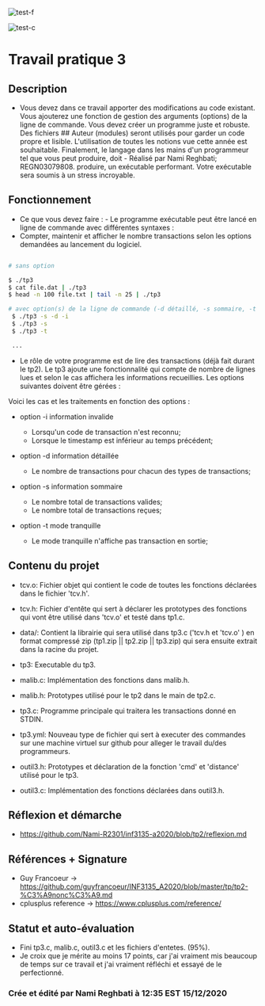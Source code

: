  ![test-f](https://github.com/Nami-R2301/inf3135-a2020/workflows/test-f/badge.svg?branch=tp3)
 
 ![test-c](https://github.com/Nami-R2301/inf3135-a2020/workflows/test-c/badge.svg?branch=tp3)
 
 # Travail pratique 3

 ## Description
 
  - Vous devez dans ce travail apporter des modifications au code existant. Vous ajouterez une fonction de gestion des arguments (options) de la ligne de commande.  Vous 
    devez créer un programme juste et robuste.  Des fichiers ## Auteur (modules) seront utilisés pour garder un code propre et lisible.  L'utilisation de toutes les 
    notions vue cette année est souhaitable. Finalement, le langage dans les mains d'un programmeur tel que vous peut produire, doit - Réalisé par Nami Reghbati; 
    REGN03079808. produire, un exécutable performant.  Votre exécutable sera soumis à un stress incroyable.

 ## Fonctionnement

   - Ce que vous devez faire : - Le programme exécutable peut être lancé en ligne de commande avec différentes syntaxes :
   - Compter, maintenir et afficher le nombre transactions selon les options demandées au lancement du logiciel.
   
   ```bash

   # sans option
 
   $ ./tp3 
   $ cat file.dat | ./tp3
   $ head -n 100 file.txt | tail -n 25 | ./tp3

   # avec option(s) de la ligne de commande (-d détaillé, -s sommaire, -t tranquille -i invalide)
    $ ./tp3 -s -d -i
    $ ./tp3 -s
    $ ./tp3 -t

    ...

   ``` 
   - Le rôle de votre programme est de lire des transactions (déjà fait durant le tp2). Le tp3 ajoute une fonctionnalité 
     qui compte de nombre de lignes lues et selon le cas affichera les informations recueillies. Les options suivantes doivent être gérées :

   Voici les cas et les traitements en fonction des options :   

   - option -i information invalide
     + Lorsqu'un code de transaction n'est reconnu;
     + Lorsque le timestamp est inférieur au temps précédent;

   - option -d information détaillée
     + Le nombre de transactions pour chacun des types de transactions;

   - option -s information sommaire
     + Le nombre total de transactions valides;
     + Le nombre total de transactions reçues;

   - option -t mode tranquille
     + Le mode tranquille n'affiche pas transaction en sortie;

 ## Contenu du projet

   - tcv.o: Fichier objet qui contient le code de toutes les fonctions déclarées dans le fichier 'tcv.h'.

   - tcv.h: Fichier d'entête qui sert à déclarer les prototypes des fonctions qui vont être utilisé dans 'tcv.o' et testé dans tp1.c. 

   - data/: Contient la librairie qui sera utilisé dans tp3.c ('tcv.h et 'tcv.o' ) en format compressé zip (tp1.zip || tp2.zip || tp3.zip) qui sera ensuite extrait dans la racine du projet.

   - tp3: Executable du tp3.
 
   - malib.c: Implémentation des fonctions dans malib.h.

   - malib.h: Prototypes utilisé pour le tp2 dans le main de tp2.c.

   - tp3.c: Programme principale qui traitera les transactions donné en STDIN.

   - tp3.yml: Nouveau type de fichier qui sert à executer des commandes sur une machine virtuel sur github pour alleger le travail du/des programmeurs.

   - outil3.h: Prototypes et déclaration de la fonction 'cmd' et 'distance' utilisé pour le tp3.

   - outil3.c: Implémentation des fonctions déclarées dans outil3.h.

 ## Réflexion et démarche
   
   - https://github.com/Nami-R2301/inf3135-a2020/blob/tp2/reflexion.md 

 ## Références + Signature 

   - Guy Francoeur -> https://github.com/guyfrancoeur/INF3135_A2020/blob/master/tp/tp2-%C3%A9nonc%C3%A9.md 
   - cplusplus reference -> https://www.cplusplus.com/reference/ 

 ## Statut et auto-évaluation

   - Fini tp3.c, malib.c, outil3.c et les fichiers d'entetes. (95%). 
   - Je croix que je mérite au moins 17 points, car j'ai vraiment mis beaucoup de temps sur ce travail et j'ai vraiment réfléchi et essayé de le perfectionné.

### Crée et édité par Nami Reghbati à 12:35 EST 15/12/2020 

